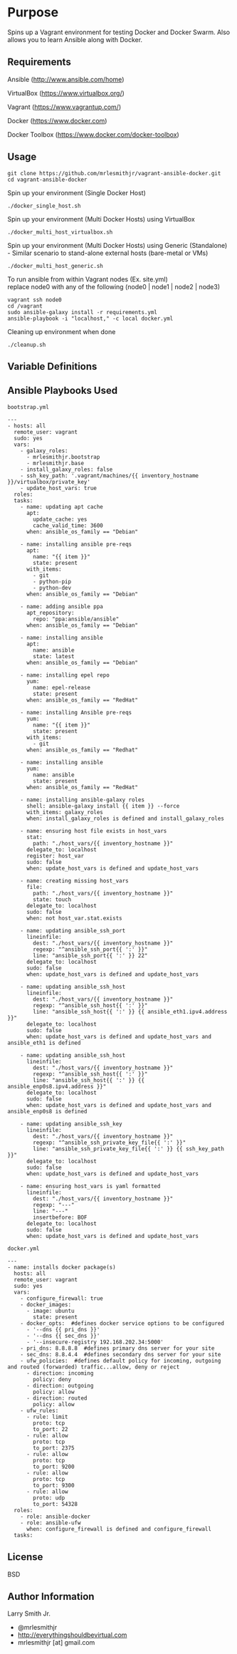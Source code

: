 Purpose
=======

Spins up a Vagrant environment for testing Docker and Docker Swarm. Also allows you to learn Ansible along with Docker.

Requirements
------------

Ansible (http://www.ansible.com/home)

VirtualBox (https://www.virtualbox.org/)

Vagrant (https://www.vagrantup.com/)

Docker (https://www.docker.com)

Docker Toolbox (https://www.docker.com/docker-toolbox)

Usage
-----

````
git clone https://github.com/mrlesmithjr/vagrant-ansible-docker.git
cd vagrant-ansible-docker
````

Spin up your environment (Single Docker Host)
````
./docker_single_host.sh
````

Spin up your environment (Multi Docker Hosts) using VirtualBox
````
./docker_multi_host_virtualbox.sh
````

Spin up your environment (Multi Docker Hosts) using Generic (Standalone) - Similar scenario to stand-alone external hosts (bare-metal or VMs)
````
./docker_multi_host_generic.sh
````

To run ansible from within Vagrant nodes (Ex. site.yml)  
replace node0 with any of the following (node0 | node1 | node2 | node3)
````
vagrant ssh node0
cd /vagrant
sudo ansible-galaxy install -r requirements.yml
ansible-playbook -i "localhost," -c local docker.yml
````

Cleaning up environment when done
````
./cleanup.sh
````

Variable Definitions
--------------------

Ansible Playbooks Used
----------------------

````
bootstrap.yml
````
````
---
- hosts: all
  remote_user: vagrant
  sudo: yes
  vars:
    - galaxy_roles:
      - mrlesmithjr.bootstrap
      - mrlesmithjr.base
    - install_galaxy_roles: false
    - ssh_key_path: '.vagrant/machines/{{ inventory_hostname }}/virtualbox/private_key'
    - update_host_vars: true
  roles:
  tasks:
    - name: updating apt cache
      apt:
        update_cache: yes
        cache_valid_time: 3600
      when: ansible_os_family == "Debian"

    - name: installing ansible pre-reqs
      apt:
        name: "{{ item }}"
        state: present
      with_items:
        - git
        - python-pip
        - python-dev
      when: ansible_os_family == "Debian"

    - name: adding ansible ppa
      apt_repository:
        repo: "ppa:ansible/ansible"
      when: ansible_os_family == "Debian"

    - name: installing ansible
      apt:
        name: ansible
        state: latest
      when: ansible_os_family == "Debian"

    - name: installing epel repo
      yum:
        name: epel-release
        state: present
      when: ansible_os_family == "RedHat"

    - name: installing Ansible pre-reqs
      yum:
        name: "{{ item }}"
        state: present
      with_items:
        - git
      when: ansible_os_family == "Redhat"

    - name: installing ansible
      yum:
        name: ansible
        state: present
      when: ansible_os_family == "RedHat"

    - name: installing ansible-galaxy roles
      shell: ansible-galaxy install {{ item }} --force
      with_items: galaxy_roles
      when: install_galaxy_roles is defined and install_galaxy_roles

    - name: ensuring host file exists in host_vars
      stat:
        path: "./host_vars/{{ inventory_hostname }}"
      delegate_to: localhost
      register: host_var
      sudo: false
      when: update_host_vars is defined and update_host_vars

    - name: creating missing host_vars
      file:
        path: "./host_vars/{{ inventory_hostname }}"
        state: touch
      delegate_to: localhost
      sudo: false
      when: not host_var.stat.exists

    - name: updating ansible_ssh_port
      lineinfile:
        dest: "./host_vars/{{ inventory_hostname }}"
        regexp: "^ansible_ssh_port{{ ':' }}"
        line: "ansible_ssh_port{{ ':' }} 22"
      delegate_to: localhost
      sudo: false
      when: update_host_vars is defined and update_host_vars

    - name: updating ansible_ssh_host
      lineinfile:
        dest: "./host_vars/{{ inventory_hostname }}"
        regexp: "^ansible_ssh_host{{ ':' }}"
        line: "ansible_ssh_host{{ ':' }} {{ ansible_eth1.ipv4.address }}"
      delegate_to: localhost
      sudo: false
      when: update_host_vars is defined and update_host_vars and ansible_eth1 is defined

    - name: updating ansible_ssh_host
      lineinfile:
        dest: "./host_vars/{{ inventory_hostname }}"
        regexp: "^ansible_ssh_host{{ ':' }}"
        line: "ansible_ssh_host{{ ':' }} {{ ansible_enp0s8.ipv4.address }}"
      delegate_to: localhost
      sudo: false
      when: update_host_vars is defined and update_host_vars and ansible_enp0s8 is defined

    - name: updating ansible_ssh_key
      lineinfile:
        dest: "./host_vars/{{ inventory_hostname }}"
        regexp: "^ansible_ssh_private_key_file{{ ':' }}"
        line: "ansible_ssh_private_key_file{{ ':' }} {{ ssh_key_path }}"
      delegate_to: localhost
      sudo: false
      when: update_host_vars is defined and update_host_vars

    - name: ensuring host_vars is yaml formatted
      lineinfile:
        dest: "./host_vars/{{ inventory_hostname }}"
        regexp: "---"
        line: "---"
        insertbefore: BOF
      delegate_to: localhost
      sudo: false
      when: update_host_vars is defined and update_host_vars
````

````
docker.yml
````
````
---
- name: installs docker package(s)
  hosts: all
  remote_user: vagrant
  sudo: yes
  vars:
    - configure_firewall: true
    - docker_images:
      - image: ubuntu
        state: present
    - docker_opts:  #defines docker service options to be configured
      - '--dns {{ pri_dns }}'
      - '--dns {{ sec_dns }}'
      - '--insecure-registry 192.168.202.34:5000'
    - pri_dns: 8.8.8.8  #defines primary dns server for your site
    - sec_dns: 8.8.4.4  #defines secondary dns server for your site
    - ufw_policies:  #defines default policy for incoming, outgoing and routed (forwarded) traffic...allow, deny or reject
      - direction: incoming
        policy: deny
      - direction: outgoing
        policy: allow
      - direction: routed
        policy: allow
    - ufw_rules:
      - rule: limit
        proto: tcp
        to_port: 22
      - rule: allow
        proto: tcp
        to_port: 2375
      - rule: allow
        proto: tcp
        to_port: 9200
      - rule: allow
        proto: tcp
        to_port: 9300
      - rule: allow
        proto: udp
        to_port: 54328
  roles:
    - role: ansible-docker
    - role: ansible-ufw
      when: configure_firewall is defined and configure_firewall
  tasks:
````

License
-------

BSD

Author Information
------------------

Larry Smith Jr.
- @mrlesmithjr
- http://everythingshouldbevirtual.com
- mrlesmithjr [at] gmail.com
